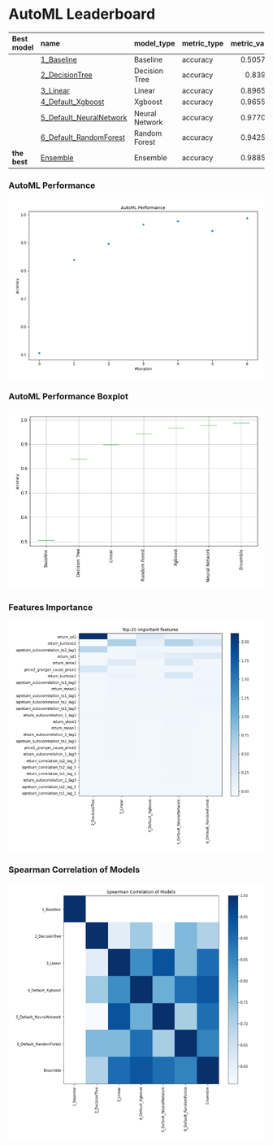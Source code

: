 # AutoML Leaderboard

| Best model   | name                                                         | model_type     | metric_type   |   metric_value |   train_time |
|:-------------|:-------------------------------------------------------------|:---------------|:--------------|---------------:|-------------:|
|              | [1_Baseline](1_Baseline/README.md)                           | Baseline       | accuracy      |       0.505747 |         0.75 |
|              | [2_DecisionTree](2_DecisionTree/README.md)                   | Decision Tree  | accuracy      |       0.83908  |        11.78 |
|              | [3_Linear](3_Linear/README.md)                               | Linear         | accuracy      |       0.896552 |         3.86 |
|              | [4_Default_Xgboost](4_Default_Xgboost/README.md)             | Xgboost        | accuracy      |       0.965517 |         4.69 |
|              | [5_Default_NeuralNetwork](5_Default_NeuralNetwork/README.md) | Neural Network | accuracy      |       0.977011 |         2.58 |
|              | [6_Default_RandomForest](6_Default_RandomForest/README.md)   | Random Forest  | accuracy      |       0.942529 |         7.83 |
| **the best** | [Ensemble](Ensemble/README.md)                               | Ensemble       | accuracy      |       0.988506 |         0.4  |

### AutoML Performance
![AutoML Performance](ldb_performance.png)

### AutoML Performance Boxplot
![AutoML Performance Boxplot](ldb_performance_boxplot.png)

### Features Importance
![features importance across models](features_heatmap.png)



### Spearman Correlation of Models
![models spearman correlation](correlation_heatmap.png)

